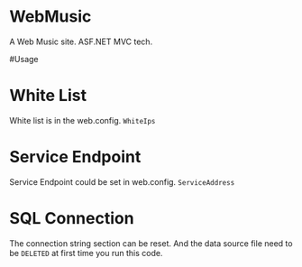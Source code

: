 # WebMusic
A Web Music site. ASF.NET MVC tech.

#Usage

<h1>White List</h1>

White list is in the web.config. `WhiteIps`

<h1>Service Endpoint</h1>

Service Endpoint could be set in web.config. `ServiceAddress`

<h1>SQL Connection</h1>

The connection string section can be reset. And the data source file need to be `DELETED` at first time you run this code.

